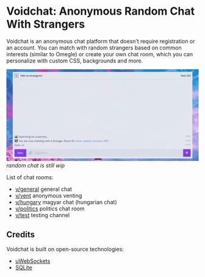 # Voidchat: Anonymous Random Chat With Strangers

Voidchat is an anonymous chat platform that doesn’t require registration or an account. You can match with random strangers based on common interests (similar to Omegle) or create your own chat room, which you can personalize with custom CSS, backgrounds and more.

![omegle alternatives](/images/voidchat-talk-to-strangers.png)
*random chat is still wip*

List of chat rooms:

  - [v/general](https://voidchat.org) general chat
  - [v/vent](https://voidchat.org/v/vent) anonymous venting
  - [v/hungary](https://voidchat.org/v/hungary) magyar chat (hungarian chat)
  - [v/politics](https://voidchat.org/v/politics) politics chat room
  - [v/test](https://voidchat.org/v/test) testing channel

## Credits

Voidchat is built on open-source technologies:

  - [uWebSockets](https://github.com/uNetworking/uWebSockets)
  - [SQLite](https://www.sqlite.org)
